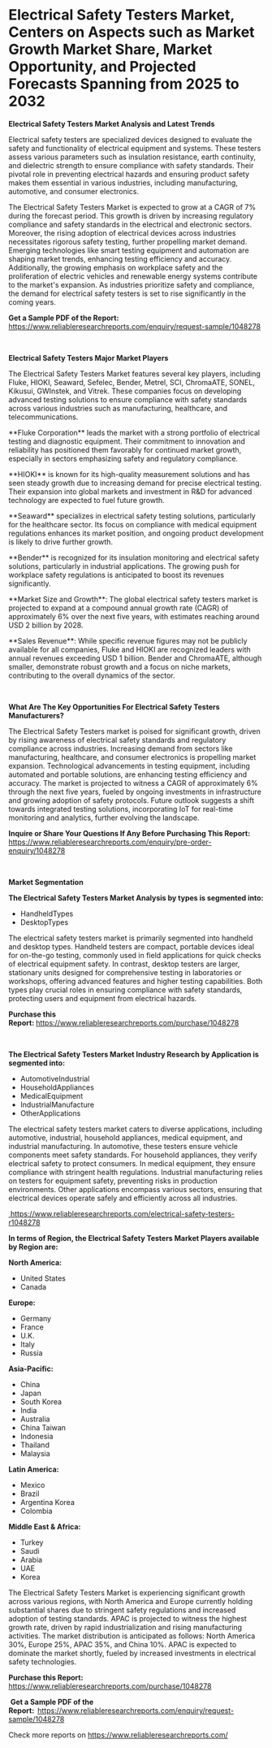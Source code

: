 <p><h1>Electrical Safety Testers Market, Centers on Aspects such as Market Growth Market Share, Market Opportunity, and Projected Forecasts Spanning from 2025 to 2032</h1></p><p><strong>Electrical Safety Testers Market Analysis and Latest Trends</strong></p>
<p><p>Electrical safety testers are specialized devices designed to evaluate the safety and functionality of electrical equipment and systems. These testers assess various parameters such as insulation resistance, earth continuity, and dielectric strength to ensure compliance with safety standards. Their pivotal role in preventing electrical hazards and ensuring product safety makes them essential in various industries, including manufacturing, automotive, and consumer electronics.</p><p>The Electrical Safety Testers Market is expected to grow at a CAGR of 7% during the forecast period. This growth is driven by increasing regulatory compliance and safety standards in the electrical and electronic sectors. Moreover, the rising adoption of electrical devices across industries necessitates rigorous safety testing, further propelling market demand. Emerging technologies like smart testing equipment and automation are shaping market trends, enhancing testing efficiency and accuracy. Additionally, the growing emphasis on workplace safety and the proliferation of electric vehicles and renewable energy systems contribute to the market's expansion. As industries prioritize safety and compliance, the demand for electrical safety testers is set to rise significantly in the coming years.</p></p>
<p><strong>Get a Sample PDF of the Report:&nbsp;</strong> <a href="https://www.reliableresearchreports.com/enquiry/request-sample/1048278?utm_campaign=2954&utm_medium=2&utm_source=Github&utm_content=ia&utm_term=08042025&utm_id=electrical-safety-testers">https://www.reliableresearchreports.com/enquiry/request-sample/1048278</a></p>
<p>&nbsp;</p>
<p><strong>Electrical Safety Testers Major Market Players</strong></p>
<p><p>The Electrical Safety Testers Market features several key players, including Fluke, HIOKI, Seaward, Sefelec, Bender, Metrel, SCI, ChromaATE, SONEL, Kikusui, GWInstek, and Vitrek. These companies focus on developing advanced testing solutions to ensure compliance with safety standards across various industries such as manufacturing, healthcare, and telecommunications.</p><p>**Fluke Corporation** leads the market with a strong portfolio of electrical testing and diagnostic equipment. Their commitment to innovation and reliability has positioned them favorably for continued market growth, especially in sectors emphasizing safety and regulatory compliance.</p><p>**HIOKI** is known for its high-quality measurement solutions and has seen steady growth due to increasing demand for precise electrical testing. Their expansion into global markets and investment in R&D for advanced technology are expected to fuel future growth.</p><p>**Seaward** specializes in electrical safety testing solutions, particularly for the healthcare sector. Its focus on compliance with medical equipment regulations enhances its market position, and ongoing product development is likely to drive further growth.</p><p>**Bender** is recognized for its insulation monitoring and electrical safety solutions, particularly in industrial applications. The growing push for workplace safety regulations is anticipated to boost its revenues significantly.</p><p>**Market Size and Growth**: The global electrical safety testers market is projected to expand at a compound annual growth rate (CAGR) of approximately 6% over the next five years, with estimates reaching around USD 2 billion by 2028. </p><p>**Sales Revenue**: While specific revenue figures may not be publicly available for all companies, Fluke and HIOKI are recognized leaders with annual revenues exceeding USD 1 billion. Bender and ChromaATE, although smaller, demonstrate robust growth and a focus on niche markets, contributing to the overall dynamics of the sector.</p></p>
<p>&nbsp;</p>
<p><strong>What Are The Key Opportunities For Electrical Safety Testers Manufacturers?</strong></p>
<p><p>The Electrical Safety Testers market is poised for significant growth, driven by rising awareness of electrical safety standards and regulatory compliance across industries. Increasing demand from sectors like manufacturing, healthcare, and consumer electronics is propelling market expansion. Technological advancements in testing equipment, including automated and portable solutions, are enhancing testing efficiency and accuracy. The market is projected to witness a CAGR of approximately 6% through the next five years, fueled by ongoing investments in infrastructure and growing adoption of safety protocols. Future outlook suggests a shift towards integrated testing solutions, incorporating IoT for real-time monitoring and analytics, further evolving the landscape.</p></p>
<p><strong>Inquire or Share Your Questions If Any Before Purchasing This Report:</strong> <a href="https://www.reliableresearchreports.com/enquiry/pre-order-enquiry/1048278?utm_campaign=2954&utm_medium=2&utm_source=Github&utm_content=ia&utm_term=08042025&utm_id=electrical-safety-testers">https://www.reliableresearchreports.com/enquiry/pre-order-enquiry/1048278</a></p>
<p>&nbsp;</p>
<p><strong>Market Segmentation</strong></p>
<p><strong>The Electrical Safety Testers Market Analysis by types is segmented into:</strong></p>
<p><ul><li>HandheldTypes</li><li>DesktopTypes</li></ul></p>
<p><p>The electrical safety testers market is primarily segmented into handheld and desktop types. Handheld testers are compact, portable devices ideal for on-the-go testing, commonly used in field applications for quick checks of electrical equipment safety. In contrast, desktop testers are larger, stationary units designed for comprehensive testing in laboratories or workshops, offering advanced features and higher testing capabilities. Both types play crucial roles in ensuring compliance with safety standards, protecting users and equipment from electrical hazards.</p></p>
<p><strong>Purchase this Report:&nbsp;</strong><a href="https://www.reliableresearchreports.com/purchase/1048278?utm_campaign=2954&utm_medium=2&utm_source=Github&utm_content=ia&utm_term=08042025&utm_id=electrical-safety-testers">https://www.reliableresearchreports.com/purchase/1048278</a></p>
<p>&nbsp;</p>
<p><strong>The Electrical Safety Testers Market Industry Research by Application is segmented into:</strong></p>
<p><ul><li>AutomotiveIndustrial</li><li>HouseholdAppliances</li><li>MedicalEquipment</li><li>IndustrialManufacture</li><li>OtherApplications</li></ul></p>
<p><p>The electrical safety testers market caters to diverse applications, including automotive, industrial, household appliances, medical equipment, and industrial manufacturing. In automotive, these testers ensure vehicle components meet safety standards. For household appliances, they verify electrical safety to protect consumers. In medical equipment, they ensure compliance with stringent health regulations. Industrial manufacturing relies on testers for equipment safety, preventing risks in production environments. Other applications encompass various sectors, ensuring that electrical devices operate safely and efficiently across all industries.</p></p>
<p><a href="https://www.reliableresearchreports.com/electrical-safety-testers-r1048278?utm_campaign=2954&utm_medium=2&utm_source=Github&utm_content=ia&utm_term=08042025&utm_id=electrical-safety-testers">&nbsp;https://www.reliableresearchreports.com/electrical-safety-testers-r1048278</a></p>
<p><strong>In terms of Region, the Electrical Safety Testers Market Players available by Region are:</strong></p>
<p>
    <p> <strong> North America: </strong>
        <ul>
            <li>United States</li>
            <li>Canada</li>
        </ul>
        </p> 
    <p> <strong> Europe: </strong>
        <ul>
            <li>Germany</li>
            <li>France</li>
            <li>U.K.</li>
            <li>Italy</li>
            <li>Russia</li>
        </ul>
        </p> 
    <p> <strong> Asia-Pacific: </strong>
        <ul>
            <li>China</li>
            <li>Japan</li>
            <li>South Korea</li>
            <li>India</li>
            <li>Australia</li>
            <li>China Taiwan</li>
            <li>Indonesia</li>
            <li>Thailand</li>
            <li>Malaysia</li>
        </ul>
        </p> 
    <p> <strong> Latin America: </strong>
        <ul>
            <li>Mexico</li>
            <li>Brazil</li>
            <li>Argentina Korea</li>
            <li>Colombia</li>
        </ul>
        </p> 
    <p> <strong> Middle East & Africa: </strong>
        <ul>
            <li>Turkey</li>
            <li>Saudi</li>
            <li>Arabia</li>
            <li>UAE</li>
            <li>Korea</li>
        </ul>
    </p>
    </p>
<p><p>The Electrical Safety Testers Market is experiencing significant growth across various regions, with North America and Europe currently holding substantial shares due to stringent safety regulations and increased adoption of testing standards. APAC is projected to witness the highest growth rate, driven by rapid industrialization and rising manufacturing activities. The market distribution is anticipated as follows: North America 30%, Europe 25%, APAC 35%, and China 10%. APAC is expected to dominate the market shortly, fueled by increased investments in electrical safety technologies.</p></p>
<p><strong>Purchase this Report: </strong><a href="https://www.reliableresearchreports.com/purchase/1048278?utm_campaign=2954&utm_medium=2&utm_source=Github&utm_content=ia&utm_term=08042025&utm_id=electrical-safety-testers">https://www.reliableresearchreports.com/purchase/1048278</a></p>
<p>&nbsp;<strong>Get a Sample PDF of the Report:&nbsp;&nbsp;</strong><a href="https://www.reliableresearchreports.com/enquiry/request-sample/1048278?utm_campaign=2954&utm_medium=2&utm_source=Github&utm_content=ia&utm_term=08042025&utm_id=electrical-safety-testers">https://www.reliableresearchreports.com/enquiry/request-sample/1048278</a></p>
<p><strong></strong></p>
<p>Check more reports on <a href="https://www.reliableresearchreports.com/?utm_campaign=2954&utm_medium=2&utm_source=Github&utm_content=ia&utm_term=08042025&utm_id=electrical-safety-testers">https://www.reliableresearchreports.com/</a></p>